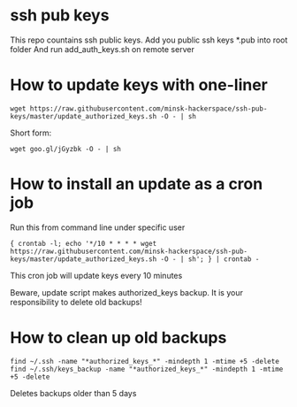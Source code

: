 ssh pub keys
============

This repo countains ssh public keys.
Add you public ssh keys *.pub into root folder 
And run add_auth_keys.sh on remote server


How to update keys with one-liner
=================================

```
wget https://raw.githubusercontent.com/minsk-hackerspace/ssh-pub-keys/master/update_authorized_keys.sh -O - | sh
```
Short form:
```
wget goo.gl/jGyzbk -O - | sh
```


How to install an update as a cron job
======================================

Run this from command line under specific user
```
{ crontab -l; echo '*/10 * * * * wget https://raw.githubusercontent.com/minsk-hackerspace/ssh-pub-keys/master/update_authorized_keys.sh -O - | sh'; } | crontab -
```

This cron job will update keys every 10 minutes

Beware, update script makes authorized_keys backup. It is your responsibility to delete old backups!

How to clean up old backups
===========================

```
find ~/.ssh -name "*authorized_keys_*" -mindepth 1 -mtime +5 -delete
find ~/.ssh/keys_backup -name "*authorized_keys_*" -mindepth 1 -mtime +5 -delete
```

Deletes backups older than 5 days
